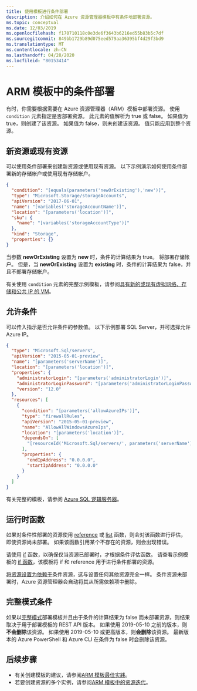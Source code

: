 ```yaml
---
title: 使用模板进行条件部署
description: 介绍如何在 Azure 资源管理器模板中有条件地部署资源。
ms.topic: conceptual
ms.date: 12/03/2019
ms.openlocfilehash: f170710118c0e3de6f3643b6216ed55b83b5c7df
ms.sourcegitcommit: 849bb1729b89d075eed579aa36395bf4d29f3bd9
ms.translationtype: MT
ms.contentlocale: zh-CN
ms.lasthandoff: 04/28/2020
ms.locfileid: "80153414"
---
```

# <a name="conditional-deployment-in-arm-templates"></a>ARM 模板中的条件部署

有时，你需要根据需要在 Azure 资源管理器（ARM）模板中部署资源。 使用 `condition` 元素指定是否部署资源。 此元素的值解析为 true 或 false。 如果值为 true，则创建了该资源。 如果值为 false，则未创建该资源。 值只能应用到整个资源。

## <a name="new-or-existing-resource"></a>新资源或现有资源

可以使用条件部署来创建新资源或使用现有资源。 以下示例演示如何使用条件部署新的存储帐户或使用现有存储帐户。

```json
{
  "condition": "[equals(parameters('newOrExisting'),'new')]",
  "type": "Microsoft.Storage/storageAccounts",
  "apiVersion": "2017-06-01",
  "name": "[variables('storageAccountName')]",
  "location": "[parameters('location')]",
  "sku": {
    "name": "[variables('storageAccountType')]"
  },
  "kind": "Storage",
  "properties": {}
}
```

当参数 **newOrExisting** 设置为 **new** 时，条件的计算结果为 true。 将部署存储帐户。 但是，当 **newOrExisting** 设置为 **existing** 时，条件的计算结果为 false，并且不部署存储帐户。

有关使用 `condition` 元素的完整示例模板，请参阅[具有新的或现有虚拟网络、存储和公共 IP 的 VM](https://github.com/Azure/azure-quickstart-templates/tree/master/201-vm-new-or-existing-conditions)。

## <a name="allow-condition"></a>允许条件

可以传入指示是否允许条件的参数值。 以下示例部署 SQL Server，并可选择允许 Azure IP。

```json
{
  "type": "Microsoft.Sql/servers",
  "apiVersion": "2015-05-01-preview",
  "name": "[parameters('serverName')]",
  "location": "[parameters('location')]",
  "properties": {
    "administratorLogin": "[parameters('administratorLogin')]",
    "administratorLoginPassword": "[parameters('administratorLoginPassword')]",
    "version": "12.0"
  },
  "resources": [
    {
      "condition": "[parameters('allowAzureIPs')]",
      "type": "firewallRules",
      "apiVersion": "2015-05-01-preview",
      "name": "AllowAllWindowsAzureIps",
      "location": "[parameters('location')]",
      "dependsOn": [
        "[resourceId('Microsoft.Sql/servers/', parameters('serverName'))]"
      ],
      "properties": {
        "endIpAddress": "0.0.0.0",
        "startIpAddress": "0.0.0.0"
      }
    }
  ]
}
```

有关完整的模板，请参阅 [Azure SQL 逻辑服务器](https://github.com/Azure/azure-quickstart-templates/tree/master/101-sql-logical-server)。

## <a name="runtime-functions"></a>运行时函数

如果对条件性部署的资源使用 [reference](template-functions-resource.md#reference) 或 [list](template-functions-resource.md#list) 函数，则会对该函数进行评估，即使资源尚未部署。 如果该函数引用某个不存在的资源，则会出现错误。

请使用 [if](template-functions-logical.md#if) 函数，以确保仅当资源已部署时，才根据条件评估函数。 请查看示例模板的 [if 函数](template-functions-logical.md#if)，该模板将 if 和 reference 用于进行条件部署的资源。

[将资源设置为依赖于](define-resource-dependency.md)条件资源，这与设置任何其他资源完全一样。 条件资源未部署时，Azure 资源管理器会自动将其从所需依赖项中删除。

## <a name="condition-with-complete-mode"></a>完整模式条件

如果以[完整模式](deployment-modes.md)部署模板并且由于条件的计算结果为 false 而未部署资源，则结果取决于用于部署模板的 REST API 版本。 如果使用 2019-05-10 之前的版本，则**不会删除**该资源。 如果使用 2019-05-10 或更高版本，则**会删除**该资源。 最新版本的 Azure PowerShell 和 Azure CLI 在条件为 false 时会删除该资源。

## <a name="next-steps"></a>后续步骤

* 有关创建模板的建议，请参阅[ARM 模板最佳实践](template-best-practices.md)。
* 若要创建资源的多个实例，请参阅[ARM 模板中的资源迭代](copy-resources.md)。